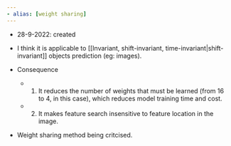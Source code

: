 ```yaml
---
- alias: [weight sharing]
---
```


- 28-9-2022: created

- I think it is applicable to [[Invariant, shift-invariant, time-invariant|shift-invariant]] objects prediction (eg: images). 

- Consequence
	- 1. It reduces the number of weights that must be learned (from 16 to 4, in this case), which reduces model training time and cost.
	- 2. It makes feature search insensitive to feature location in the image. 

- Weight sharing method being critcised.

